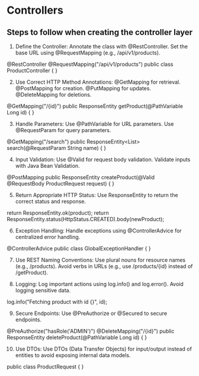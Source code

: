 # Controllers

## Steps to follow when creating the controller layer

1. Define the Controller:
Annotate the class with @RestController.
Set the base URL using @RequestMapping (e.g., /api/v1/products).

@RestController
@RequestMapping("/api/v1/products")
public class ProductController { }


2. Use Correct HTTP Method Annotations:
@GetMapping for retrieval.
@PostMapping for creation.
@PutMapping for updates.
@DeleteMapping for deletions.

@GetMapping("/{id}")
public ResponseEntity<Product> getProduct(@PathVariable Long id) { }


3. Handle Parameters:
Use @PathVariable for URL parameters.
Use @RequestParam for query parameters.

@GetMapping("/search")
public ResponseEntity<List<Product>> search(@RequestParam String name) { }


4. Input Validation:
Use @Valid for request body validation.
Validate inputs with Java Bean Validation.

@PostMapping
public ResponseEntity<Product> createProduct(@Valid @RequestBody ProductRequest request) { }


5. Return Appropriate HTTP Status:
Use ResponseEntity to return the correct status and response.

return ResponseEntity.ok(product);
return ResponseEntity.status(HttpStatus.CREATED).body(newProduct);


6. Exception Handling:
Handle exceptions using @ControllerAdvice for centralized error handling.

@ControllerAdvice
public class GlobalExceptionHandler { }


7. Use REST Naming Conventions:
Use plural nouns for resource names (e.g., /products).
Avoid verbs in URLs (e.g., use /products/{id} instead of /getProduct).


8. Logging:
Log important actions using log.info() and log.error().
Avoid logging sensitive data.

log.info("Fetching product with id {}", id);


9. Secure Endpoints:
Use @PreAuthorize or @Secured to secure endpoints.

@PreAuthorize("hasRole('ADMIN')")
@DeleteMapping("/{id}")
public ResponseEntity<Void> deleteProduct(@PathVariable Long id) { }


10. Use DTOs:
Use DTOs (Data Transfer Objects) for input/output instead of entities to avoid exposing internal data models.

public class ProductRequest { }

